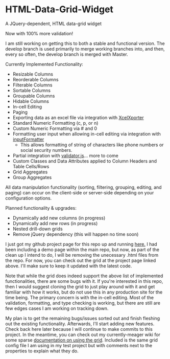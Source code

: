 # HTML-Data-Grid-Widget
A JQuery-dependent, HTML data-grid widget

Now with 100% more validation!

I am still working on getting this to both a stable and functional version. The develop branch is used primarily to merge working branches into,
and then, every so often, the develop branch is merged with Master.

Currently Implemented Functionality:
- Resizable Columns
- Reorderable Columns
- Filterable Columns
- Sortable Columns
- Groupable Columns
- Hidable Columns
- In-cell Editing
- Paging
- Exporting data as an excel file via integration with [XcelXporter](https://github.com/mosbymc/XcelXporter)
- Standard Numeric Formatting (c, p, or n)
- Custom Numeric Formatting via # and 0
- Formatting user input when allowing in-cell editing via integration with [inputFormatter](https://github.com/mosbymc/inputformatter)
    - This allows formatting of string of characters like phone numbers or social security numbers.
- Partial integration with [validator.js](https://github.com/mosbymc/validator)... more to come
- Custom Classes and Data Attributes applied to Column Headers and Table Cells/Rows
- Grid Aggregates
- Group Aggregates

All data manipulation functionality (sorting, filtering, grouping, editing, and paging) can occur on the client-side or server-side depending on your configuration options.

Planned functionality & upgrades:
- Dynamically add new columns (in progress)
- Dynamically add new rows (in progress)
- Nested drill-down grids
- Remove jQuery dependency (this will happen no time soon)


I just got my github project page for this repo up and running [here.](http://mosbymc.github.io/HTML-Data-Grid-Widget/) I had been including a demo page within the main repo, but now, as part of the clean up I intend to do, I will be removing the unecessary .html files from the repo. For now, you can check out the grid at the project page linked above. I'll make sure to keep it updated with the latest code.

Note that while the grid does indeed support the above list of implemented functionalities, there are some bugs with it. If you're interested in this repo,
then I would suggest cloning the grid to just play around with it and get familiar with how it works, but do not use this in any production site for the time being.
The primary concern is with the in-cell editing. Most of the validation, formatting, and type checking is working, but there are still are few edges cases I am working
on tracking down.

My plan is to get the remaining bugs/issues sorted out and finish fleshing out the existing functionality. Afterwards, I'll start adding new features. Check back here later because
I will continue to make commits to this project. In the meantime, you can check out my currently-meager wiki for some sparse [documentation on using the grid](https://github.com/mosbymc/HTML-Data-Grid-Widget/wiki).
Included is the same grid config file I am using in my test project but with comments next to the properties to explain what they do.

